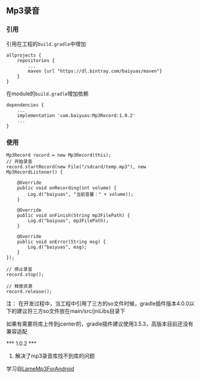 ## Mp3录音

### 引用

引用在工程的`build.gradle`中增加

```
allprojects {
    repositories {
        ...
        maven {url "https://dl.bintray.com/baiyuas/maven"}
    }
}
```

在module的`build.gradle`增加依赖

```
dependencies {
    ...
    implementation 'com.baiyuas:Mp3Record:1.0.2'
    ...
}
```

### 使用

```
Mp3Record record = new Mp3Record(this);
// 开始录音
record.startRecord(new File("/sdcard/temp.mp3"), new Mp3RecordListener() {

    @Override
    public void onRecording(int volume) {
        Log.d("baiyuas", "当前音量：" + volume));
    }

    @Override
    public void onFinish(String mp3FilePath) {
        Log.d("baiyuas", mp3FilePath);
    }

    @Override
    public void onError(String msg) {
        Log.d("baiyuas", msg);
    }
});

// 停止录音
record.stop();

// 释放资源
record.release();
```

注：
在开发过程中，当工程中引用了三方的so文件时候，gradle插件版本4.0.0以下的建议将三方so文件放在main/src/jniLibs目录下

如果有需要将库上传到jcenter的，gradle插件建议使用3.5.3，高版本目前还没有兼容适配

 *** 1.0.2 ***
 1. 解决了mp3录音库找不到库的问题

学习自[LameMp3ForAndroid](https://github.com/clam314/LameMp3ForAndroid)
